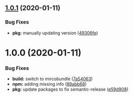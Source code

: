 ## [1.0.1](https://github.com/CassandraSpruit/Array-Like-Map/compare/v1.0.0...v1.0.1) (2020-01-11)


### Bug Fixes

* **pkg:** manually updating version ([49306fe](https://github.com/CassandraSpruit/Array-Like-Map/commit/49306feb7d62613a1bc63441c14d71c6658668ca))

# 1.0.0 (2020-01-11)


### Bug Fixes

* **build:** switch to mircobundle ([7a54063](https://github.com/CassandraSpruit/Array-Like-Map/commit/7a540632d7c1e05250b5beb56a65ff54451cedc3))
* **npm:** adding missing info ([89abb68](https://github.com/CassandraSpruit/Array-Like-Map/commit/89abb6882dffb7f0dacd25fef126345947ff3836))
* **pkg:** update packages to fix semantic-release ([e59d908](https://github.com/CassandraSpruit/Array-Like-Map/commit/e59d908090f10bce930c5ec4d7613a93e4394e42))
